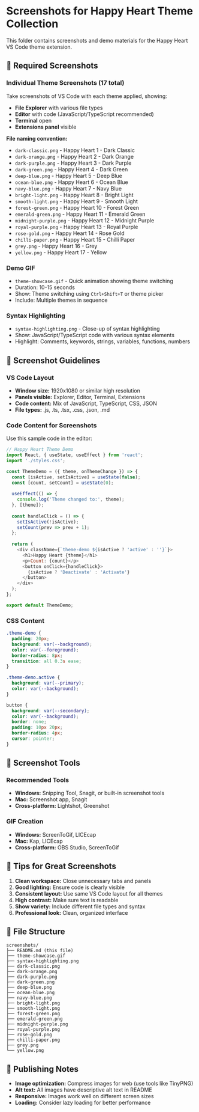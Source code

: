 # Screenshots for Happy Heart Theme Collection

This folder contains screenshots and demo materials for the Happy Heart VS Code theme extension.

## 📸 Required Screenshots

### Individual Theme Screenshots (17 total)
Take screenshots of VS Code with each theme applied, showing:
- **File Explorer** with various file types
- **Editor** with code (JavaScript/TypeScript recommended)
- **Terminal** open
- **Extensions panel** visible

**File naming convention:**
- `dark-classic.png` - Happy Heart 1 - Dark Classic
- `dark-orange.png` - Happy Heart 2 - Dark Orange
- `dark-purple.png` - Happy Heart 3 - Dark Purple
- `dark-green.png` - Happy Heart 4 - Dark Green
- `deep-blue.png` - Happy Heart 5 - Deep Blue
- `ocean-blue.png` - Happy Heart 6 - Ocean Blue
- `navy-blue.png` - Happy Heart 7 - Navy Blue
- `bright-light.png` - Happy Heart 8 - Bright Light
- `smooth-light.png` - Happy Heart 9 - Smooth Light
- `forest-green.png` - Happy Heart 10 - Forest Green
- `emerald-green.png` - Happy Heart 11 - Emerald Green
- `midnight-purple.png` - Happy Heart 12 - Midnight Purple
- `royal-purple.png` - Happy Heart 13 - Royal Purple
- `rose-gold.png` - Happy Heart 14 - Rose Gold
- `chilli-paper.png` - Happy Heart 15 - Chilli Paper
- `grey.png` - Happy Heart 16 - Grey
- `yellow.png` - Happy Heart 17 - Yellow

### Demo GIF
- `theme-showcase.gif` - Quick animation showing theme switching
- Duration: 10-15 seconds
- Show: Theme switching using `Ctrl+Shift+T` or theme picker
- Include: Multiple themes in sequence

### Syntax Highlighting
- `syntax-highlighting.png` - Close-up of syntax highlighting
- Show: JavaScript/TypeScript code with various syntax elements
- Highlight: Comments, keywords, strings, variables, functions, numbers

## 🎯 Screenshot Guidelines

### VS Code Layout
- **Window size:** 1920x1080 or similar high resolution
- **Panels visible:** Explorer, Editor, Terminal, Extensions
- **Code content:** Mix of JavaScript, TypeScript, CSS, JSON
- **File types:** .js, .ts, .tsx, .css, .json, .md

### Code Content for Screenshots
Use this sample code in the editor:

```javascript
// Happy Heart Theme Demo
import React, { useState, useEffect } from 'react';
import './styles.css';

const ThemeDemo = ({ theme, onThemeChange }) => {
  const [isActive, setIsActive] = useState(false);
  const [count, setCount] = useState(0);
  
  useEffect(() => {
    console.log('Theme changed to:', theme);
  }, [theme]);
  
  const handleClick = () => {
    setIsActive(!isActive);
    setCount(prev => prev + 1);
  };
  
  return (
    <div className={`theme-demo ${isActive ? 'active' : ''}`}>
      <h1>Happy Heart {theme}</h1>
      <p>Count: {count}</p>
      <button onClick={handleClick}>
        {isActive ? 'Deactivate' : 'Activate'}
      </button>
    </div>
  );
};

export default ThemeDemo;
```

### CSS Content
```css
.theme-demo {
  padding: 20px;
  background: var(--background);
  color: var(--foreground);
  border-radius: 8px;
  transition: all 0.3s ease;
}

.theme-demo.active {
  background: var(--primary);
  color: var(--background);
}

button {
  background: var(--secondary);
  color: var(--background);
  border: none;
  padding: 10px 20px;
  border-radius: 4px;
  cursor: pointer;
}
```

## 📱 Screenshot Tools

### Recommended Tools
- **Windows:** Snipping Tool, Snagit, or built-in screenshot tools
- **Mac:** Screenshot app, Snagit
- **Cross-platform:** Lightshot, Greenshot

### GIF Creation
- **Windows:** ScreenToGif, LICEcap
- **Mac:** Kap, LICEcap
- **Cross-platform:** OBS Studio, ScreenToGif

## 🎨 Tips for Great Screenshots

1. **Clean workspace:** Close unnecessary tabs and panels
2. **Good lighting:** Ensure code is clearly visible
3. **Consistent layout:** Use same VS Code layout for all themes
4. **High contrast:** Make sure text is readable
5. **Show variety:** Include different file types and syntax
6. **Professional look:** Clean, organized interface

## 📁 File Structure
```
screenshots/
├── README.md (this file)
├── theme-showcase.gif
├── syntax-highlighting.png
├── dark-classic.png
├── dark-orange.png
├── dark-purple.png
├── dark-green.png
├── deep-blue.png
├── ocean-blue.png
├── navy-blue.png
├── bright-light.png
├── smooth-light.png
├── forest-green.png
├── emerald-green.png
├── midnight-purple.png
├── royal-purple.png
├── rose-gold.png
├── chilli-paper.png
├── grey.png
└── yellow.png
```

## 🚀 Publishing Notes

- **Image optimization:** Compress images for web (use tools like TinyPNG)
- **Alt text:** All images have descriptive alt text in README
- **Responsive:** Images work well on different screen sizes
- **Loading:** Consider lazy loading for better performance
